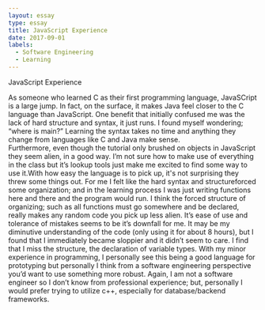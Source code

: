 ```yaml
---
layout: essay
type: essay
title: JavaScript Experience
date: 2017-09-01
labels:
  - Software Engineering
  - Learning
---
```

JavaScript Experience


As someone who learned C as their first programming language, JavaSCript is a large jump. In fact, on the surface, it makes Java feel closer to the C language than JavaScript. One benefit that initially confused me was the lack of hard structure and syntax, it just runs. I found myself wondering; “where is main?” Learning the syntax takes no time and anything they change from languages like C and Java make sense.  
	Furthermore, even though the tutorial only brushed on objects in JavaScript they seem alien, in a good way.  I’m not sure how to make use of everything in the class but it’s lookup tools just make me excited to find some way to use it.With how easy the language is to
pick up, it's not surprising they threw some things out. For me I felt like the hard syntax and structureforced some organization; and in
the learning process I was just writing functions here and there and the program would run. I think the forced structure of organizing; such as all functions must go somewhere and be declared, really makes any random code you pick up less
alien.
	It’s ease of use and tolerance of mistakes seems to be it’s downfall for me. It may be my diminutive understanding of the code (only using it for about 8 hours), but I found that I immediately became sloppier and it didn’t seem to care. I find that I miss the structure, the declaration of variable types.
	With my minor experience in programming, I personally see this being a good language for prototyping but personally I think from a
software engineering perspective you’d want to use something more robust. Again, I am not a software engineer so I don’t know from professional experience; but, personally  I would prefer trying to utilize c++, especially for database/backend frameworks. 

